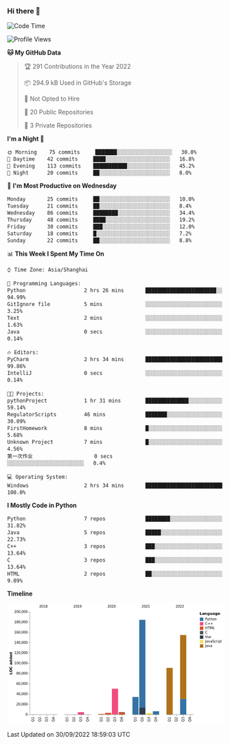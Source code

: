 ### Hi there 👋

<!--START_SECTION:waka-->
![Code Time](http://img.shields.io/badge/Code%20Time-558%20hrs-blue)

![Profile Views](http://img.shields.io/badge/Profile%20Views-0-blue)

**🐱 My GitHub Data** 

> 🏆 291 Contributions in the Year 2022
 > 
> 📦 294.9 kB Used in GitHub's Storage 
 > 
> 🚫 Not Opted to Hire
 > 
> 📜 20 Public Repositories 
 > 
> 🔑 3 Private Repositories  
 > 
**I'm a Night 🦉** 

```text
🌞 Morning    75 commits     ███████░░░░░░░░░░░░░░░░░░   30.0% 
🌆 Daytime    42 commits     ████░░░░░░░░░░░░░░░░░░░░░   16.8% 
🌃 Evening    113 commits    ███████████░░░░░░░░░░░░░░   45.2% 
🌙 Night      20 commits     ██░░░░░░░░░░░░░░░░░░░░░░░   8.0%

```
📅 **I'm Most Productive on Wednesday** 

```text
Monday       25 commits     ██░░░░░░░░░░░░░░░░░░░░░░░   10.0% 
Tuesday      21 commits     ██░░░░░░░░░░░░░░░░░░░░░░░   8.4% 
Wednesday    86 commits     ████████░░░░░░░░░░░░░░░░░   34.4% 
Thursday     48 commits     ████░░░░░░░░░░░░░░░░░░░░░   19.2% 
Friday       30 commits     ███░░░░░░░░░░░░░░░░░░░░░░   12.0% 
Saturday     18 commits     █░░░░░░░░░░░░░░░░░░░░░░░░   7.2% 
Sunday       22 commits     ██░░░░░░░░░░░░░░░░░░░░░░░   8.8%

```


📊 **This Week I Spent My Time On** 

```text
⌚︎ Time Zone: Asia/Shanghai

💬 Programming Languages: 
Python                   2 hrs 26 mins       ███████████████████████░░   94.99% 
GitIgnore file           5 mins              ░░░░░░░░░░░░░░░░░░░░░░░░░   3.25% 
Text                     2 mins              ░░░░░░░░░░░░░░░░░░░░░░░░░   1.63% 
Java                     0 secs              ░░░░░░░░░░░░░░░░░░░░░░░░░   0.14%

🔥 Editors: 
PyCharm                  2 hrs 34 mins       █████████████████████████   99.86% 
IntelliJ                 0 secs              ░░░░░░░░░░░░░░░░░░░░░░░░░   0.14%

🐱‍💻 Projects: 
pythonProject            1 hr 31 mins        ██████████████░░░░░░░░░░░   59.14% 
RegulatorScripts         46 mins             ███████░░░░░░░░░░░░░░░░░░   30.09% 
FirstHomework            8 mins              █░░░░░░░░░░░░░░░░░░░░░░░░   5.68% 
Unknown Project          7 mins              █░░░░░░░░░░░░░░░░░░░░░░░░   4.56% 
第一次作业                    0 secs              ░░░░░░░░░░░░░░░░░░░░░░░░░   0.4%

💻 Operating System: 
Windows                  2 hrs 34 mins       █████████████████████████   100.0%

```

**I Mostly Code in Python** 

```text
Python                   7 repos             ████████░░░░░░░░░░░░░░░░░   31.82% 
Java                     5 repos             █████░░░░░░░░░░░░░░░░░░░░   22.73% 
C++                      3 repos             ███░░░░░░░░░░░░░░░░░░░░░░   13.64% 
C                        3 repos             ███░░░░░░░░░░░░░░░░░░░░░░   13.64% 
HTML                     2 repos             ██░░░░░░░░░░░░░░░░░░░░░░░   9.09%

```


**Timeline**

![Chart not found](https://raw.githubusercontent.com/SuperMaxine/SuperMaxine/main/charts/bar_graph.png) 


 Last Updated on 30/09/2022 18:59:03 UTC
<!--END_SECTION:waka-->

<!--
**SuperMaxine/SuperMaxine** is a ✨ _special_ ✨ repository because its `README.md` (this file) appears on your GitHub profile.

Here are some ideas to get you started:

- 🔭 I’m currently working on ...
- 🌱 I’m currently learning ...
- 👯 I’m looking to collaborate on ...
- 🤔 I’m looking for help with ...
- 💬 Ask me about ...
- 📫 How to reach me: ...
- 😄 Pronouns: ...
- ⚡ Fun fact: ...
-->

